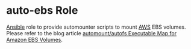 auto-ebs Role
=============

[Ansible] role to provide automounter scripts to mount [AWS] EBS volumes.
Please refer to the blog article
[automount/autofs Executable Map for Amazon EBS Volumes].

[Ansible]: https://www.ansible.com/
[AWS]: https://aws.amazon.com/

[automount/autofs Executable Map for Amazon EBS Volumes]: https://blog.hcf.dev/article/2018-08-20-auto-ebs-map
